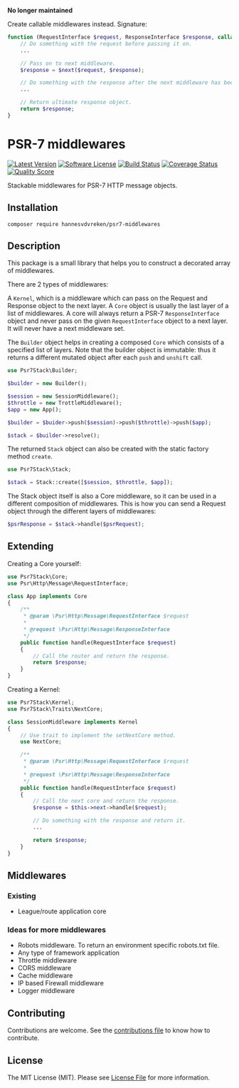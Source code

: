 
**No longer maintained**

Create callable middlewares instead. Signature:

```php
function (RequestInterface $request, ResponseInterface $response, callable $next) {
    // Do something with the request before passing it on.
    ...

    // Pass on to next middleware.
    $response = $next($request, $response);

    // Do something with the response after the next middleware has been called.
    ...

    // Return ultimate response object.
    return $response;
}
```

# PSR-7 middlewares

[![Latest Version](https://img.shields.io/github/release/hannesvdvreken/psr7-middlewares.svg?style=flat-square)](https://github.com/hannesvdvreken/psr7-middlewares/releases)
[![Software License](https://img.shields.io/badge/license-MIT-brightgreen.svg?style=flat-square)](LICENSE)
[![Build Status](https://img.shields.io/travis/hannesvdvreken/psr7-middlewares/master.svg?style=flat-square)](https://travis-ci.org/hannesvdvreken/psr7-middlewares)
[![Coverage Status](https://img.shields.io/scrutinizer/coverage/g/hannesvdvreken/psr7-middlewares.svg?style=flat-square)](https://scrutinizer-ci.com/g/hannesvdvreken/psr7-middlewares/code-structure)
[![Quality Score](https://img.shields.io/scrutinizer/g/hannesvdvreken/psr7-middlewares.svg?style=flat-square)](https://scrutinizer-ci.com/g/hannesvdvreken/psr7-middlewares)

Stackable middlewares for PSR-7 HTTP message objects.

## Installation

```
composer require hannesvdvreken/psr7-middlewares
```

## Description

This package is a small library that helps you to construct a decorated array of middlewares.

There are 2 types of middlewares:

A `Kernel`, which is a middleware which can pass on the Request and Response object to the next layer.
A `Core` object is usually the last layer of a list of middlewares.
A core will always return a PSR-7 `ResponseInterface` object and never pass on
the given `RequestInterface` object to a next layer. It will never have a next middleware set.

The `Builder` object helps in creating a composed `Core` which consists of a specified list of layers.
Note that the builder object is immutable:
thus it returns a different mutated object after each `push` and `unshift` call.

```php
use Psr7Stack\Builder;

$builder = new Builder();

$session = new SessionMiddleware();
$throttle = new TrottleMiddleware();
$app = new App();

$builder = $buider->push($session)->push($throttle)->push($app);

$stack = $builder->resolve();
```

The returned `Stack` object can also be created with the static factory method `create`.

```php
use Psr7Stack\Stack;

$stack = Stack::create([$session, $throttle, $app]);
```

The Stack object itself is also a Core middleware, so it can be used in a different composition of middlewares.
This is how you can send a Request object through the different layers of middlewares:

```php
$psrResponse = $stack->handle($psrRequest);
```

## Extending

Creating a Core yourself:

```php
use Psr7Stack\Core;
use Psr\Http\Message\RequestInterface;

class App implements Core
{
    /**
     * @param \Psr\Http\Message\RequestInterface $request
     *
     * @request \Psr\Http\Message\ResponseInterface
     */
    public function handle(RequestInterface $request)
    {
        // Call the router and return the response.
        return $response;
    }
}
```

Creating a Kernel:

```php
use Psr7Stack\Kernel;
use Psr7Stack\Traits\NextCore;

class SessionMiddleware implements Kernel
{
    // Use trait to implement the setNextCore method.
    use NextCore;

    /**
     * @param \Psr\Http\Message\RequestInterface $request
     *
     * @request \Psr\Http\Message\ResponseInterface
     */
    public function handle(RequestInterface $request)
    {
        // Call the next core and return the response.
        $response = $this->next->handle($request);

        // Do something with the response and return it.
        ...

        return $response;
    }
}
```

## Middlewares

### Existing

- League/route application core

### Ideas for more middlewares

- Robots middleware. To return an environment specific robots.txt file.
- Any type of framework application
- Throttle middleware
- CORS middleware
- Cache middleware
- IP based Firewall middleware
- Logger middleware

## Contributing

Contributions are welcome. See the [contributions file](CONTRIBUTING.md) to know how to contribute.

## License

The MIT License (MIT). Please see [License File](LICENSE) for more information.
